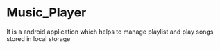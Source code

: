 # Music_Player
It is a android application which helps to manage playlist and play songs stored in local storage
